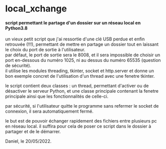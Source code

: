 # local_xchange

#### script permettant le partage d'un dossier sur un réseau local en Python3.8

un vieux petit script que j'ai ressortie d'une clé USB perdue et enfin retrouvée (!!!), permettant de mettre en partage un dossier tout en laissant le choix du port de sortie à l'utilisateur.  
par défaut, le port de sortie sera le 8008, et il sera impossible de choisir un port en-dessous du numéro 1025, ni au dessus du numéro 65535 (question de sécurité).  
il utilise les modules threading, tkinter, socket et http.server et donne un bon exemple concret de l'utilisation d'un thread avec une fenetre tkinter.  

le script contient deux classes : un thread, permettant d'activer ou de désactiver le serveur Python, et une classe principale contenant la fenetre principale ainsi que les fonctionnalités de celle-ci.  

par sécurité, si l'utilisateur quitte le programme sans refermer le socket de connexion, il sera automatiquement fermé.  

le but est de pouvoir échanger rapidement des fichiers entre plusieurs pc en réseau local. il suffira pour cela de poser ce script dans le dossier à partager et de le démarrer.  

Daniel, le 20/05/2022.  

